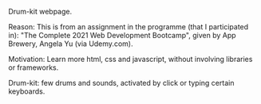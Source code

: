 Drum-kit webpage. 

Reason: This is from an assignment in the programme (that I participated in): 
"The Complete 2021 Web Development Bootcamp", given by App Brewery, Angela Yu (via Udemy.com).

Motivation: Learn more html, css and javascript, without involving libraries or frameworks. 

Drum-kit: few drums and sounds, activated by click or typing certain keyboards. 
